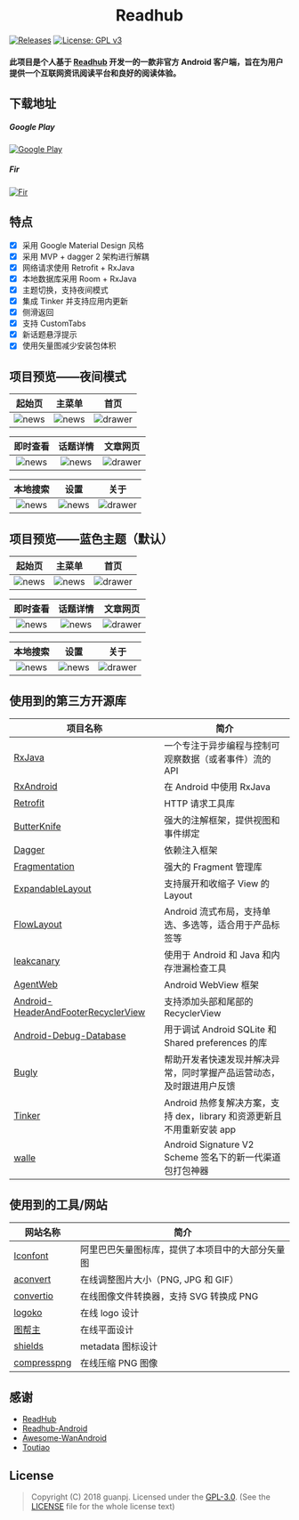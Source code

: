<h1 align="center">Readhub</h1>

[![Releases](https://img.shields.io/badge/API-21%2B-brightgreen.svg)](https://www.coolapk.com/apk/com.jeez.guanpj.jreadhub)
[![License: GPL v3](https://img.shields.io/badge/License-GPL%20v3-blue.svg)](https://www.gnu.org/licenses/gpl-3.0)

#### 此项目是个人基于 [Readhub](https://readhub.me) 开发一的一款非官方 Android 客户端，旨在为用户提供一个互联网资讯阅读平台和良好的阅读体验。

## 下载地址
##### Google Play
[![Google Play](https://raw.githubusercontent.com/guanpj/JReadhub/master/img/google_play.png?raw=true)](https://play.google.com/store/apps/details?id=com.jeez.guanpj.jreadhub)
##### Fir
[![Fir](https://raw.githubusercontent.com/guanpj/JReadhub/master/img/fir.png?raw=true)](https://fir.im/f5uj)

## 特点

- [x] 采用 Google Material Design 风格
- [x] 采用 MVP + dagger 2 架构进行解耦
- [x] 网络请求使用 Retrofit + RxJava
- [x] 本地数据库采用 Room + RxJava
- [x] 主题切换，支持夜间模式
- [x] 集成 Tinker 并支持应用内更新
- [x] 侧滑返回
- [x] 支持 CustomTabs
- [x] 新话题悬浮提示
- [x] 使用矢量图减少安装包体积

## 项目预览——夜间模式

| 起始页 | 主菜单 | 首页 |
|:-:|:-:|:-:|
| ![news](https://raw.githubusercontent.com/guanpj/JReadhub/master/img/dark-splash.png?raw=true) | ![news](https://raw.githubusercontent.com/guanpj/JReadhub/master/img/dark-menu.png?raw=true) | ![drawer](https://raw.githubusercontent.com/guanpj/JReadhub/master/img/dark-main.png?raw=true) |

| 即时查看 | 话题详情 | 文章网页 |
|:-:|:-:|:-:|
| ![news](https://raw.githubusercontent.com/guanpj/JReadhub/master/img/dark-instant.png?raw=true) | ![news](https://raw.githubusercontent.com/guanpj/JReadhub/master/img/dark-topic.png?raw=true) | ![drawer](https://raw.githubusercontent.com/guanpj/JReadhub/master/img/dark-article.png?raw=true) |

| 本地搜索 | 设置 | 关于 |
|:-:|:-:|:-:|
| ![news](https://raw.githubusercontent.com/guanpj/JReadhub/master/img/dark-search.png?raw=true) | ![news](https://raw.githubusercontent.com/guanpj/JReadhub/master/img/dark-setting.png?raw=true) | ![drawer](https://raw.githubusercontent.com/guanpj/JReadhub/master/img/dark-about.png?raw=true) |


## 项目预览——蓝色主题（默认）

| 起始页 | 主菜单 | 首页 |
|:-:|:-:|:-:|
| ![news](https://raw.githubusercontent.com/guanpj/JReadhub/master/img/blue-splash.png?raw=true) | ![news](https://raw.githubusercontent.com/guanpj/JReadhub/master/img/blue-menu.png?raw=true) | ![drawer](https://raw.githubusercontent.com/guanpj/JReadhub/master/img/blue-main.png?raw=true) |

| 即时查看 | 话题详情 | 文章网页 |
|:-:|:-:|:-:|
| ![news](https://raw.githubusercontent.com/guanpj/JReadhub/master/img/blue-instant.png?raw=true) | ![news](https://raw.githubusercontent.com/guanpj/JReadhub/master/img/blue-topic.png?raw=true) | ![drawer](https://raw.githubusercontent.com/guanpj/JReadhub/master/img/blue-article.png?raw=true) |

| 本地搜索 | 设置 | 关于 |
|:-:|:-:|:-:|
| ![news](https://raw.githubusercontent.com/guanpj/JReadhub/master/img/blue-search.png?raw=true) | ![news](https://raw.githubusercontent.com/guanpj/JReadhub/master/img/blue-setting.png?raw=true) | ![drawer](https://raw.githubusercontent.com/guanpj/JReadhub/master/img/blue-about.png?raw=true) |

## 使用到的第三方开源库

项目名称 | 简介
  -------- | ------
[RxJava](https://github.com/ReactiveX/RxJava) | 一个专注于异步编程与控制可观察数据（或者事件）流的 API
[RxAndroid](https://github.com/ReactiveX/RxAndroid) | 在 Android 中使用 RxJava
[Retrofit](https://github.com/square/retrofit) | HTTP 请求工具库
[ButterKnife](https://github.com/JakeWharton/butterknife) | 强大的注解框架，提供视图和事件绑定
[Dagger](https://github.com/google/dagger) | 依赖注入框架
[Fragmentation](https://github.com/YoKeyword/Fragmentation) | 强大的 Fragment 管理库
[ExpandableLayout](https://github.com/cachapa/ExpandableLayout) | 支持展开和收缩子 View 的 Layout
[FlowLayout](https://github.com/hongyangAndroid/FlowLayout) | Android 流式布局，支持单选、多选等，适合用于产品标签等
[leakcanary](https://github.com/square/leakcanary) | 使用于 Android 和 Java 和内存泄漏检查工具
[AgentWeb](https://github.com/Justson/AgentWeb) | Android WebView 框架
[Android-HeaderAndFooterRecyclerView](https://github.com/TakWolf/Android-HeaderAndFooterRecyclerView) | 支持添加头部和尾部的 RecyclerView
[Android-Debug-Database](https://github.com/amitshekhariitbhu/Android-Debug-Database) | 用于调试 Android SQLite 和 Shared preferences 的库
[Bugly](https://bugly.qq.com/v2/) | 帮助开发者快速发现并解决异常，同时掌握产品运营动态，及时跟进用户反馈
[Tinker](https://github.com/Tencent/tinker) | Android 热修复解决方案，支持 dex，library 和资源更新且不用重新安装 app
[walle](https://github.com/Meituan-Dianping/walle) | Android Signature V2 Scheme 签名下的新一代渠道包打包神器

## 使用到的工具/网站

网站名称 | 简介
  -------- | ------
[Iconfont](http://www.iconfont.cn/) | 阿里巴巴矢量图标库，提供了本项目中的大部分矢量图
[aconvert](https://www.aconvert.com/cn/image/resize/) | 在线调整图片大小（PNG, JPG 和 GIF）
[convertio](https://convertio.co/zh/png-converter/) | 在线图像文件转换器，支持 SVG 转换成 PNG
[logoko](http://www.logoko.com.cn/design) | 在线 logo 设计
[图帮主](http://www.tubangzhu.com/) | 在线平面设计
[shields](https://shields.io/) | metadata 图标设计
[compresspng](https://compresspng.com/zh/) | 在线压缩 PNG 图像

## 感谢

- [ReadHub](https://github.com/BryantPang/ReadHub)
- [Readhub-Android](https://github.com/TakWolf/Readhub-Android)
- [Awesome-WanAndroid](https://github.com/JsonChao/Awesome-WanAndroid)
- [Toutiao](https://github.com/iMeiji/Toutiao)

## License
> Copyright (C) 2018 guanpj.
> Licensed under the [GPL-3.0](https://www.gnu.org/licenses/gpl.html).
> (See the [LICENSE](https://github.com/guanpj/JReadhub/blob/master/LICENSE) file for the whole license text)
